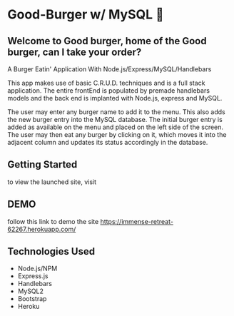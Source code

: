 # Good-Burger w/ MySQL :hamburger:

## Welcome to Good burger, home of the Good burger, can I take your order? 

A Burger Eatin' Application With Node.js/Express/MySQL/Handlebars

This app makes use of basic C.R.U.D. techniques and is a full stack application. The entire frontEnd is populated by premade handlebars models and the back end is implanted with Node.js, express and MySQL. 

The user may enter any burger name to add it to the menu. This also adds the new burger entry into the MySQL database. The initial burger entry is added as available on the menu and placed on the left side of the screen. The user may then eat any burger by clicking on it, which moves it into the adjacent column and updates its status accordingly in the database.


## Getting Started 

to view the launched site, visit 

## DEMO
follow this link to demo the site
https://immense-retreat-62267.herokuapp.com/ 


## Technologies Used

* Node.js/NPM 
* Express.js 
* Handlebars
* MySQL2
* Bootstrap 
* Heroku


